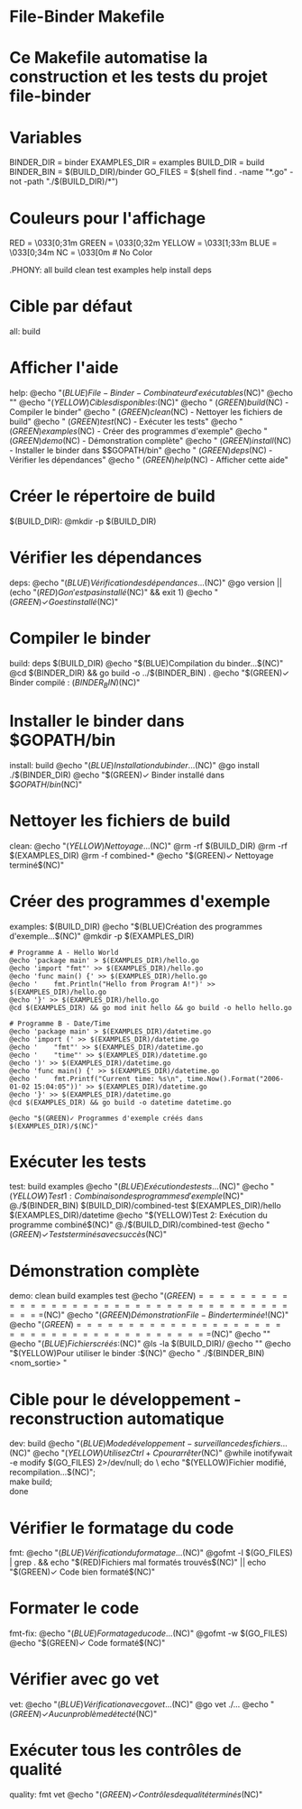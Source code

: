 # File-Binder Makefile
# Ce Makefile automatise la construction et les tests du projet file-binder

# Variables
BINDER_DIR = binder
EXAMPLES_DIR = examples
BUILD_DIR = build
BINDER_BIN = $(BUILD_DIR)/binder
GO_FILES = $(shell find . -name "*.go" -not -path "./$(BUILD_DIR)/*")

# Couleurs pour l'affichage
RED = \033[0;31m
GREEN = \033[0;32m
YELLOW = \033[1;33m
BLUE = \033[0;34m
NC = \033[0m # No Color

.PHONY: all build clean test examples help install deps

# Cible par défaut
all: build

# Afficher l'aide
help:
	@echo "$(BLUE)File-Binder - Combinateur d'exécutables$(NC)"
	@echo ""
	@echo "$(YELLOW)Cibles disponibles :$(NC)"
	@echo "  $(GREEN)build$(NC)     - Compiler le binder"
	@echo "  $(GREEN)clean$(NC)     - Nettoyer les fichiers de build"
	@echo "  $(GREEN)test$(NC)      - Exécuter les tests"
	@echo "  $(GREEN)examples$(NC)  - Créer des programmes d'exemple"
	@echo "  $(GREEN)demo$(NC)      - Démonstration complète"
	@echo "  $(GREEN)install$(NC)   - Installer le binder dans \$$GOPATH/bin"
	@echo "  $(GREEN)deps$(NC)      - Vérifier les dépendances"
	@echo "  $(GREEN)help$(NC)      - Afficher cette aide"

# Créer le répertoire de build
$(BUILD_DIR):
	@mkdir -p $(BUILD_DIR)

# Vérifier les dépendances
deps:
	@echo "$(BLUE)Vérification des dépendances...$(NC)"
	@go version || (echo "$(RED)Go n'est pas installé$(NC)" && exit 1)
	@echo "$(GREEN)✓ Go est installé$(NC)"

# Compiler le binder
build: deps $(BUILD_DIR)
	@echo "$(BLUE)Compilation du binder...$(NC)"
	@cd $(BINDER_DIR) && go build -o ../$(BINDER_BIN) .
	@echo "$(GREEN)✓ Binder compilé : $(BINDER_BIN)$(NC)"

# Installer le binder dans $GOPATH/bin
install: build
	@echo "$(BLUE)Installation du binder...$(NC)"
	@go install ./$(BINDER_DIR)
	@echo "$(GREEN)✓ Binder installé dans \$$GOPATH/bin$(NC)"

# Nettoyer les fichiers de build
clean:
	@echo "$(YELLOW)Nettoyage...$(NC)"
	@rm -rf $(BUILD_DIR)
	@rm -rf $(EXAMPLES_DIR)
	@rm -f combined-*
	@echo "$(GREEN)✓ Nettoyage terminé$(NC)"

# Créer des programmes d'exemple
examples: $(BUILD_DIR)
	@echo "$(BLUE)Création des programmes d'exemple...$(NC)"
	@mkdir -p $(EXAMPLES_DIR)
	
	# Programme A - Hello World
	@echo 'package main' > $(EXAMPLES_DIR)/hello.go
	@echo 'import "fmt"' >> $(EXAMPLES_DIR)/hello.go
	@echo 'func main() {' >> $(EXAMPLES_DIR)/hello.go
	@echo '    fmt.Println("Hello from Program A!")' >> $(EXAMPLES_DIR)/hello.go
	@echo '}' >> $(EXAMPLES_DIR)/hello.go
	@cd $(EXAMPLES_DIR) && go mod init hello && go build -o hello hello.go
	
	# Programme B - Date/Time
	@echo 'package main' > $(EXAMPLES_DIR)/datetime.go
	@echo 'import (' >> $(EXAMPLES_DIR)/datetime.go
	@echo '    "fmt"' >> $(EXAMPLES_DIR)/datetime.go
	@echo '    "time"' >> $(EXAMPLES_DIR)/datetime.go
	@echo ')' >> $(EXAMPLES_DIR)/datetime.go
	@echo 'func main() {' >> $(EXAMPLES_DIR)/datetime.go
	@echo '    fmt.Printf("Current time: %s\n", time.Now().Format("2006-01-02 15:04:05"))' >> $(EXAMPLES_DIR)/datetime.go
	@echo '}' >> $(EXAMPLES_DIR)/datetime.go
	@cd $(EXAMPLES_DIR) && go build -o datetime datetime.go
	
	@echo "$(GREEN)✓ Programmes d'exemple créés dans $(EXAMPLES_DIR)/$(NC)"

# Exécuter les tests
test: build examples
	@echo "$(BLUE)Exécution des tests...$(NC)"
	@echo "$(YELLOW)Test 1: Combinaison des programmes d'exemple$(NC)"
	@./$(BINDER_BIN) $(BUILD_DIR)/combined-test $(EXAMPLES_DIR)/hello $(EXAMPLES_DIR)/datetime
	@echo "$(YELLOW)Test 2: Exécution du programme combiné$(NC)"
	@./$(BUILD_DIR)/combined-test
	@echo "$(GREEN)✓ Tests terminés avec succès$(NC)"

# Démonstration complète
demo: clean build examples test
	@echo "$(GREEN)========================================$(NC)"
	@echo "$(GREEN)  Démonstration File-Binder terminée!$(NC)"
	@echo "$(GREEN)========================================$(NC)"
	@echo ""
	@echo "$(BLUE)Fichiers créés :$(NC)"
	@ls -la $(BUILD_DIR)/
	@echo ""
	@echo "$(YELLOW)Pour utiliser le binder :$(NC)"
	@echo "  ./$(BINDER_BIN) <nom_sortie> <programme1> <programme2>"

# Cible pour le développement - reconstruction automatique
dev: build
	@echo "$(BLUE)Mode développement - surveillance des fichiers...$(NC)"
	@echo "$(YELLOW)Utilisez Ctrl+C pour arrêter$(NC)"
	@while inotifywait -e modify $(GO_FILES) 2>/dev/null; do \
		echo "$(YELLOW)Fichier modifié, recompilation...$(NC)"; \
		make build; \
	done

# Vérifier le formatage du code
fmt:
	@echo "$(BLUE)Vérification du formatage...$(NC)"
	@gofmt -l $(GO_FILES) | grep . && echo "$(RED)Fichiers mal formatés trouvés$(NC)" || echo "$(GREEN)✓ Code bien formaté$(NC)"

# Formater le code
fmt-fix:
	@echo "$(BLUE)Formatage du code...$(NC)"
	@gofmt -w $(GO_FILES)
	@echo "$(GREEN)✓ Code formaté$(NC)"

# Vérifier avec go vet
vet:
	@echo "$(BLUE)Vérification avec go vet...$(NC)"
	@go vet ./...
	@echo "$(GREEN)✓ Aucun problème détecté$(NC)"

# Exécuter tous les contrôles de qualité
quality: fmt vet
	@echo "$(GREEN)✓ Contrôles de qualité terminés$(NC)"